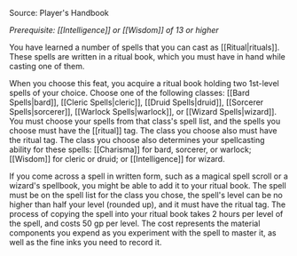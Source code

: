 Source: Player's Handbook

_Prerequisite: [[Intelligence]] or [[Wisdom]] of 13 or higher_

You have learned a number of spells that you can cast as [[Ritual|rituals]]. These spells are written in a ritual book, which you must have in hand while casting one of them.

When you choose this feat, you acquire a ritual book holding two 1st-level spells of your choice. Choose one of the following classes: [[Bard Spells|bard]], [[Cleric Spells|cleric]], [[Druid Spells|druid]], [[Sorcerer Spells|sorcerer]], [[Warlock Spells|warlock]], or [[Wizard Spells|wizard]]. You must choose your spells from that class's spell list, and the spells you choose must have the [[ritual]] tag. The class you choose also must have the ritual tag. The class you choose also determines your spellcasting ability for these spells: [[Charisma]] for bard, sorcerer, or warlock; [[Wisdom]] for cleric or druid; or [[Intelligence]] for wizard.

If you come across a spell in written form, such as a magical spell scroll or a wizard's spellbook, you might be able to add it to your ritual book. The spell must be on the spell list for the class you chose, the spell's level can be no higher than half your level (rounded up), and it must have the ritual tag. The process of copying the spell into your ritual book takes 2 hours per level of the spell, and costs 50 gp per level. The cost represents the material components you expend as you experiment with the spell to master it, as well as the fine inks you need to record it.